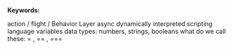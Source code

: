 **Keywords:**

action / flight / Behavior Layer 
async
dynamically
interpreted scripting language
variables
data types:  numbers, strings, booleans
what do we call these:  = , == , === 